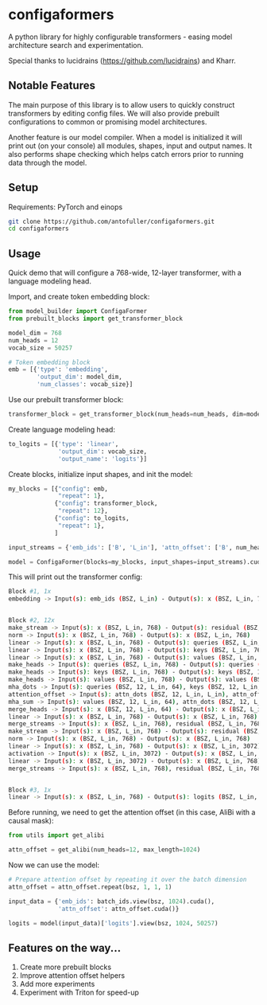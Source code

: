 # configaformers
A python library for highly configurable transformers - easing model architecture search and experimentation.

Special thanks to lucidrains (https://github.com/lucidrains) and Kharr.

## Notable Features
The main purpose of this library is to allow users to quickly construct transformers by editing config files. We will also provide prebuilt configurations to common or promising model architectures.

Another feature is our model compiler. When a model is initialized it will print out (on your console) all modules, shapes, input and output names. It also performs shape checking which helps catch errors prior to running data through the model.

## Setup
Requirements: PyTorch and einops
```bash
git clone https://github.com/antofuller/configaformers.git
cd configaformers
```

## Usage
Quick demo that will configure a 768-wide, 12-layer transformer, with a language modeling head.

Import, and create token embedding block:

```python
from model_builder import ConfigaFormer
from prebuilt_blocks import get_transformer_block

model_dim = 768
num_heads = 12
vocab_size = 50257

# Token embedding block
emb = [{'type': 'embedding',
        'output_dim': model_dim,
        'num_classes': vocab_size}]
```

Use our prebuilt transformer block:

```python
transformer_block = get_transformer_block(num_heads=num_heads, dim=model_dim)
```

Create language modeling head:

```python
to_logits = [{'type': 'linear',
              'output_dim': vocab_size,
              'output_name': 'logits'}]
```

Create blocks, initialize input shapes, and init the model:

```python
my_blocks = [{"config": emb,
              "repeat": 1},
             {"config": transformer_block,
              "repeat": 12},
             {"config": to_logits,
              "repeat": 1},
             ]

input_streams = {'emb_ids': ['B', 'L_in'], 'attn_offset': ['B', num_heads, 'L_in', 'L_in'],}

model = ConfigaFormer(blocks=my_blocks, input_shapes=input_streams).cuda()
```

This will print out the transformer config:

```bash
Block #1, 1x
embedding -> Input(s): emb_ids (BSZ, L_in) - Output(s): x (BSZ, L_in, 768)


Block #2, 12x
make_stream -> Input(s): x (BSZ, L_in, 768) - Output(s): residual (BSZ, L_in, 768)
norm -> Input(s): x (BSZ, L_in, 768) - Output(s): x (BSZ, L_in, 768)
linear -> Input(s): x (BSZ, L_in, 768) - Output(s): queries (BSZ, L_in, 768)
linear -> Input(s): x (BSZ, L_in, 768) - Output(s): keys (BSZ, L_in, 768)
linear -> Input(s): x (BSZ, L_in, 768) - Output(s): values (BSZ, L_in, 768)
make_heads -> Input(s): queries (BSZ, L_in, 768) - Output(s): queries (BSZ, 12, L_in, 64)
make_heads -> Input(s): keys (BSZ, L_in, 768) - Output(s): keys (BSZ, 12, L_in, 64)
make_heads -> Input(s): values (BSZ, L_in, 768) - Output(s): values (BSZ, 12, L_in, 64)
mha_dots -> Input(s): queries (BSZ, 12, L_in, 64), keys (BSZ, 12, L_in, 64) - Output(s): attn_dots (BSZ, 12, L_in, L_in)
attention_offset -> Input(s): attn_dots (BSZ, 12, L_in, L_in), attn_offset (BSZ, 12, L_in, L_in) - Output(s): attn_dots (BSZ, 12, L_in, L_in)
mha_sum -> Input(s): values (BSZ, 12, L_in, 64), attn_dots (BSZ, 12, L_in, L_in) - Output(s): x (BSZ, 12, L_in, 64)
merge_heads -> Input(s): x (BSZ, 12, L_in, 64) - Output(s): x (BSZ, L_in, 768)
linear -> Input(s): x (BSZ, L_in, 768) - Output(s): x (BSZ, L_in, 768)
merge_streams -> Input(s): x (BSZ, L_in, 768), residual (BSZ, L_in, 768) - Output(s): x (BSZ, L_in, 768)
make_stream -> Input(s): x (BSZ, L_in, 768) - Output(s): residual (BSZ, L_in, 768)
norm -> Input(s): x (BSZ, L_in, 768) - Output(s): x (BSZ, L_in, 768)
linear -> Input(s): x (BSZ, L_in, 768) - Output(s): x (BSZ, L_in, 3072)
activation -> Input(s): x (BSZ, L_in, 3072) - Output(s): x (BSZ, L_in, 3072)
linear -> Input(s): x (BSZ, L_in, 3072) - Output(s): x (BSZ, L_in, 768)
merge_streams -> Input(s): x (BSZ, L_in, 768), residual (BSZ, L_in, 768) - Output(s): x (BSZ, L_in, 768)


Block #3, 1x
linear -> Input(s): x (BSZ, L_in, 768) - Output(s): logits (BSZ, L_in, 50257)
```

Before running, we need to get the attention offset (in this case, AliBi with a causal mask):

```python
from utils import get_alibi

attn_offset = get_alibi(num_heads=12, max_length=1024)
```

Now we can use the model:

```python
# Prepare attention offset by repeating it over the batch dimension
attn_offset = attn_offset.repeat(bsz, 1, 1, 1)

input_data = {'emb_ids': batch_ids.view(bsz, 1024).cuda(),
              'attn_offset': attn_offset.cuda()}

logits = model(input_data)['logits'].view(bsz, 1024, 50257)
```

## Features on the way...
1. Create more prebuilt blocks
2. Improve attention offset helpers
3. Add more experiments
4. Experiment with Triton for speed-up